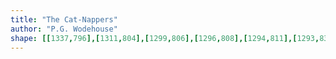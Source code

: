 ```yaml
---
title: "The Cat-Nappers"
author: "P.G. Wodehouse"
shape: [[1337,796],[1311,804],[1299,806],[1296,808],[1294,811],[1293,837],[1297,851],[1301,879],[1305,889],[1307,906],[1312,925],[1317,961],[1320,1024],[1326,1086],[1328,1143],[1327,1232],[1330,1260],[1330,1397],[1332,1415],[1331,1425],[1334,1475],[1334,1517],[1335,1527],[1338,1535],[1342,1539],[1349,1541],[1378,1537],[1389,1532],[1391,1528],[1391,1481],[1389,1443],[1389,1365],[1385,1232],[1386,1219],[1384,1164],[1382,994],[1379,924],[1380,867],[1375,848],[1365,833],[1348,799],[1344,796]]
---
```

